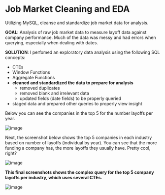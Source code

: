 # Job Market Cleaning and EDA
Utilizing MySQL, cleanse and standardize job market data for analysis. 

**GOAL**: Analysis of raw job market data to measure layoff data against company performance. Much of the data was messy and had errors when querying, especially when dealing with dates.

**SOLUTION**: I perfomed an exploratory data analysis using the following SQL concepts: 
- CTEs
- Window Functions
- Aggregate Functions
- **cleaned and standardized the data to prepare for analysis**
  - removed duplicates
  - removed blank and irrelevant data
  - updated fields (date fields) to be properly queried
- staged data and prepared other queries to properly view insight


Below you can see the companies in the top 5 for the number layoffs per year.

![image](https://github.com/user-attachments/assets/a355e78e-d393-483d-bf40-1ecaed3e12dc)



Next, the screenshot below shows the top 5 companies in each industry based on number of layoffs (individual by year). You can see that the more funding a company has, the more layoffs they usually have.
Pretty cool, right?

![image](https://github.com/user-attachments/assets/8d0ce63e-edb5-4ec7-8c7c-855f35594ca0)




**This final screenshots shows the complex query for the top 5 company layoffs per industry, which uses several CTEs.**

![image](https://github.com/user-attachments/assets/f167f656-f338-4576-846e-12b00e3ff469)

